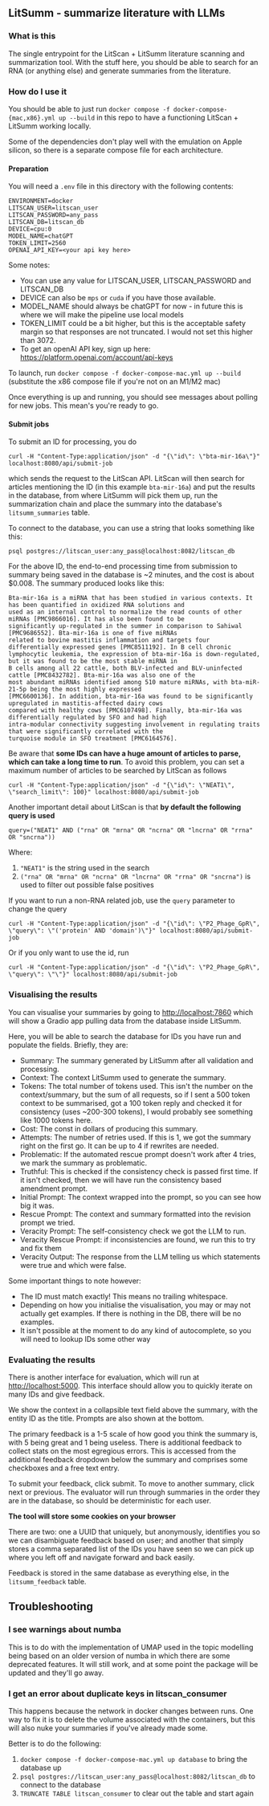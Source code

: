 ## LitSumm - summarize literature with LLMs

### What is this
The single entrypoint for the LitScan + LitSumm literature scanning and summarization tool. With the stuff here,
you should be able to search for an RNA (or anything else) and generate summaries from the literature.

### How do I use it

You should be able to just run `docker compose -f docker-compose-{mac,x86}.yml up --build` in this repo to have a
functioning LitScan + LitSumm working locally.

Some of the dependencies don't play well with the emulation on Apple silicon, so there is a separate compose file
for each architecture.

#### Preparation
You will need a `.env` file in this directory with the following contents:
```
ENVIRONMENT=docker
LITSCAN_USER=litscan_user
LITSCAN_PASSWORD=any_pass
LITSCAN_DB=litscan_db
DEVICE=cpu:0
MODEL_NAME=chatGPT
TOKEN_LIMIT=2560
OPENAI_API_KEY=<your api key here>
```

Some notes:
- You can use any value for LITSCAN_USER, LITSCAN_PASSWORD and LITSCAN_DB
- DEVICE can also be `mps` or `cuda` if you have those available.
- MODEL_NAME should always be chatGPT for now - in future this is where we will make the pipeline use local models
- TOKEN_LIMIT could be a bit higher, but this is the acceptable safety margin so that responses are not truncated. I would not set this higher than 3072.
- To get an openAI API key, sign up here: https://platform.openai.com/account/api-keys

To launch, run `docker compose -f docker-compose-mac.yml up --build` (substitute the x86 compose file if you're not on an M1/M2 mac)

Once everything is up and running, you should see messages about polling for new jobs. This mean's you're ready to go.

#### Submit jobs

To submit an ID for processing, you do
```
curl -H "Content-Type:application/json" -d "{\"id\": \"bta-mir-16a\"}" localhost:8080/api/submit-job
```
which sends the request to the LitScan API. LitScan will then search for articles mentioning the ID
(in this example `bta-mir-16a`) and put the results in the database, from where LitSumm will pick them up,
run the summarization chain and place the summary into the database's `litsumm_summaries` table.

To connect to the database, you can use a string that looks something like this:
```
psql postgres://litscan_user:any_pass@localhost:8082/litscan_db
```

For the above ID, the end-to-end processing time from submission to summary being saved in the database is ~2 minutes,
and the cost is about $0.008. The summary produced looks like this:
```
Bta-mir-16a is a miRNA that has been studied in various contexts. It has been quantified in oxidized RNA solutions and
used as an internal control to normalize the read counts of other miRNAs [PMC9866016]. It has also been found to be
significantly up-regulated in the summer in comparison to Sahiwal [PMC9686552]. Bta-mir-16a is one of five miRNAs
related to bovine mastitis inflammation and targets four differentially expressed genes [PMC8511192]. In B cell chronic
lymphocytic leukemia, the expression of bta-mir-16a is down-regulated, but it was found to be the most stable miRNA in
B cells among all 22 cattle, both BLV-infected and BLV-uninfected cattle [PMC8432782]. Bta-mir-16a was also one of the
most abundant miRNAs identified among 510 mature miRNAs, with bta-miR-21-5p being the most highly expressed
[PMC6600136]. In addition, bta-mir-16a was found to be significantly upregulated in mastitis-affected dairy cows
compared with healthy cows [PMC6107498]. Finally, bta-mir-16a was differentially regulated by SFO and had high
intra-modular connectivity suggesting involvement in regulating traits that were significantly correlated with the
turquoise module in SFO treatment [PMC6164576].
```

Be aware that **some IDs can have a huge amount of articles to parse, which can take a long time to run**.
To avoid this problem, you can set a maximum number of articles to be searched by LitScan as follows
```
curl -H "Content-Type:application/json" -d "{\"id\": \"NEAT1\", \"search_limit\": 100}" localhost:8080/api/submit-job
```

Another important detail about LitScan is that **by default the following query is used**
```
query=("NEAT1" AND ("rna" OR "mrna" OR "ncrna" OR "lncrna" OR "rrna" OR "sncrna"))
```

Where:
1. `"NEAT1"` is the string used in the search
2. `("rna" OR "mrna" OR "ncrna" OR "lncrna" OR "rrna" OR "sncrna")` is used to filter out possible false positives

If you want to run a non-RNA related job, use the `query` parameter to change the query
```
curl -H "Content-Type:application/json" -d "{\"id\": \"P2_Phage_GpR\", \"query\": \"('protein' AND 'domain')\"}" localhost:8080/api/submit-job
```

Or if you only want to use the id, run
```
curl -H "Content-Type:application/json" -d "{\"id\": \"P2_Phage_GpR\", \"query\": \"\"}" localhost:8080/api/submit-job
```

### Visualising the results

You can visualise your summaries by going to [http://localhost:7860](http://localhost:5000) which will show a Gradio app pulling data from the database inside LitSumm.

Here, you will be able to search the database for IDs you have run and populate the fields. Briefly, they are:

- Summary: The summary generated by LitSumm after all validation and processing.
- Context: The context LitSumm used to generate the summary.
- Tokens: The total number of tokens used. This isn't the number on the context/summary, but the sum of all requests, so if I sent a 500 token context to be summarised, got a 100 token reply and checked it for consistency (uses ~200-300 tokens), I would probably see something like 1000 tokens here.
- Cost: The const in dollars of producing this summary.
- Attempts: The number of retries used. If this is 1, we got the summary right on the first go. It can be up to 4 if rewrites are needed.
- Problematic: If the automated rescue prompt doesn't work after 4 tries, we mark the summary as problematic.
- Truthful: This is checked if the consistency check is passed first time. If it isn't checked, then we will have run the consistency based amendment prompt.
- Initial Prompt: The context wrapped into the prompt, so you can see how big it was.
- Rescue Prompt: The context and summary formatted into the revision prompt we tried.
- Veracity Prompt: The self-consistency check we got the LLM to run.
- Veracity Rescue Prompt: if inconsistencies are found, we run this to try and fix them
- Veracity Output: The response from the LLM telling us which statements were true and which were false.

Some important things to note however:

- The ID must match exactly! This means no trailing whitespace.
- Depending on how you initialise the visualisation, you may or may not actually get examples. If there is nothing in the DB, there will be no examples.
- It isn't possible at the moment to do any kind of autocomplete, so you will need to lookup IDs some other way



### Evaluating the results

There is another interface for evaluation, which will run at [http://localhost:5000](http://localhost:5000). This interface should allow you to quickly iterate on many IDs and give feedback.

We show the context in a collapsible text field above the summary, with the entity ID as the title. Prompts are also shown at the bottom.

The primary feedback is a 1-5 scale of how good you think the summary is, with 5 being great and 1 being useless. There is additional feedback to collect stats on the most egregious errors. This is accessed from the additional feedback dropdown below the summary and comprises some checkboxes and a free text entry.

To submit your feedback, click submit. To move to another summary, click next or previous. The evaluator will run through summaries in the order they are in the database, so should be deterministic for each user.

**The tool will store some cookies on your browser**

There are two: one a UUID that uniquely, but anonymously, identifies you so we can disambiguate feedback based on user; and another that simply stores a comma separated list of the IDs you have seen so we can pick up where you left off and navigate forward and back easily.

Feedback is stored in the same database as everything else, in the `litsumm_feedback` table.


## Troubleshooting

### I see warnings about numba

This is to do with the implementation of UMAP used in the topic modelling being based on an older version of numba
in which there are some deprecated features. It will still work, and at some point the package will be updated and
they'll go away.

### I get an error about duplicate keys in litscan_consumer
This happens because the network in docker changes between runs. One way to fix it is to delete the volume associated
with the containers, but this will also nuke your summaries if you've already made some.

Better is to do the following:

1. `docker compose -f docker-compose-mac.yml up database` to bring the database up
2. `psql postgres://litscan_user:any_pass@localhost:8082/litscan_db` to connect to the database
3. `TRUNCATE TABLE litscan_consumer` to clear out the table and start again
